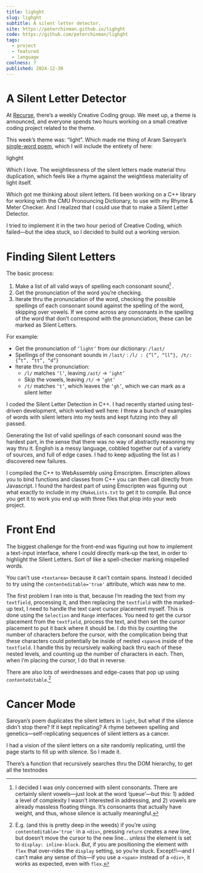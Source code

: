 ```yaml
---
title: lighght
slug: lighght
subtitle: A silent letter detector.
site: https://peterchinman.github.io/lighght
code: https://github.com/peterchinman/lighght
tags:
  - project
  - featured
  - language
coolness: 7
published: 2024-12-30
---
```

# A Silent Letter Detector

At [Recurse](https://www.recurse.com/), there’s a weekly Creative Coding group. We meet up, a theme is announced, and everyone spends two hours working on a small creative coding project related to the theme.

This week’s theme was: “light”. Which made me thing of Aram Saroyan’s [single-word poem](https://www.poetryfoundation.org/poems/1595962/lighght), which I will include the entirety of here:

<poem>lighght<poem>

Which I love. The weightlessness of the silent letters made material thru duplication, which feels like a rhyme against the weightless materiality of light itself.

Which got me thinking about silent letters. I’d been working on a C++ library for working with the CMU Pronouncing Dictionary, to use with my Rhyme & Meter Checker. And I realized that I could use that to make a Silent Letter Detector.

I tried to implement it in the two hour period of Creative Coding, which failed—but the idea stuck, so I decided to build out a working version.

# Finding Silent Letters

The basic process:

1. Make a list of all valid ways of spelling each consonant sound[^1] .
2. Get the pronunciation of the word you’re checking.
3. Iterate thru the pronunciation of the word, checking the possible spellings of each consonant sound against the spelling of the word, skipping over vowels. If we come across any consonants in the spelling of the word that don’t correspond with the pronunciation, these can be marked as Silent Letters.

[^1]: I decided I was only concerned with silent consonants. There are certainly silent vowels—just look at the word ‘queue’—but this: 1) added a level of complexity I wasn’t interested in addressing, and 2) vowels are already massless floating things. It’s consonants that actually have weight, and thus, whose silence is actually meaningful.

For example:

- Get the pronunciation of `’light’` from our dictionary: `/laɪt/`
- Spellings of the consonant sounds in `/laɪt/` :  `/l/ : {”l”, “ll”}, /t/: {”t”, “tt”, “d”}`
- Iterate thru the pronunciation: 
	- `/l/` matches `‘l’`, leaving   `/aɪt/` → `‘ight’` 
	- Skip the vowels, leaving `/t/` → `‘ght’`
	- `/t/` matches `‘t’`, which leaves the `‘gh’`, which we can mark as a silent letter

I coded the Silent Letter Detection in C++. I had recently started using test-driven development, which worked well here: I threw a bunch of examples of words with silent letters into my tests and kept futzing into they all passed.

Generating the list of valid spellings of each consonant sound was the hardest part, in the sense that there was no way of abstractly reasoning my way thru it. English is a messy language, cobbled together out of a variety of sources, and full of edge cases. I had to keep adjusting the list as I discovered new failures.

I compiled the C++ to WebAssembly using Emscripten. Emscripten allows you to bind functions and classes from C++ you can then call directly from Javascript. I found the hardest part of using Emscripten was figuring out what exactly to include in my `CMakeLists.txt` to get it to compile. But once you get it to work you end up with three files that plop into your web project.

# Front End

The biggest challenge for the front-end was figuring out how to implement a text-input interface, where I could directly mark-up the text, in order to highlight the Silent Letters. Sort of like a spell-checker marking <span class=”misspelled”>mispelled</span> words.

You can’t use `<textarea>` because it can’t contain spans. Instead I decided to try using the `contenteditable='true'` attribute, which was new to me.

The first problem I ran into is that, because I’m reading the text from my `textfield`, processing it, and then replacing the `textfield` with the marked-up text, I need to handle the text caret cursor placement myself. This is done using the `Selection` and `Range` interfaces. You need to get the cursor placement from the `textfield`, process the text, and then set the cursor placement to put it back where it should be. I do this by counting the number of characters before the cursor, with the complication being that these characters could potentially be inside of nested `<span>`s inside of the `textfield`. I handle this by recursively walking back thru each of these nested levels, and counting up the number of characters in each. Then, when I’m placing the cursor, I do that in reverse.

There are also lots of weirdnesses and edge-cases that pop up using `contenteditable`.[^2]

[^2]: E.g. (and this is pretty deep in the weeds) if you’re using `contenteditable='true'` in a `<div>`, pressing `return` creates a new line, but doesn’t move the cursor to the new line… *unless* the element is set to `display: inline-block`. *But*, if you are positioning the element with `flex` that over-rides the `display` setting, so you’re stuck. Except!!—and I can’t make any sense of this—if you use a `<span>` instead of a `<div>`, it works as expected, even with `flex`.

# Cancer Mode

Saroyan’s poem duplicates the silent letters in `light`, but what if the silence didn’t stop there? If it kept replicating? A rhyme between spelling and genetics—self-replicating sequences of silent letters as a cancer.

I had a vision of the silent letters on a site randomly replicating, until the page starts to fill up with silence. So I made it.

There’s a function that recursively searches thru the DOM hierarchy, to get all the textnodes





